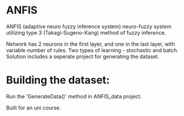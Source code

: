 # ANFIS
ANFIS (adaptive neuro fuzzy inference system) neuro-fuzzy system utilizing type 3 (Takagi-Sugeno-Kang) method of fuzzy inference.
 
Network has 2 neurons in the first layer, and one in the last layer, with variable number of rules. 
Two types of learning - stochastic and batch. Solution includes a seperate project for generating the dataset. 
# Building the dataset:
Run the 'GenerateData()' method in ANFIS_data project.

Built for an uni course.
